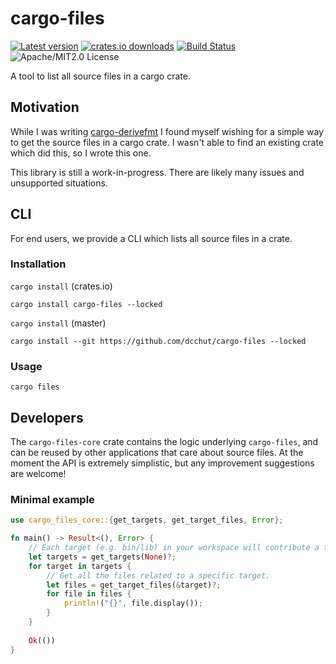 # cargo-files

[![Latest version](https://img.shields.io/crates/v/cargo-files)](https://crates.io/crates/cargo-files)
[![crates.io downloads](https://img.shields.io/crates/d/cargo-files)](https://crates.io/crates/cargo-files)
[![Build Status](https://img.shields.io/github/actions/workflow/status/dcchut/cargo-files/ci.yml?branch=master)](https://github.com/dcchut/cargo-files/actions)
![Apache/MIT2.0 License](https://img.shields.io/crates/l/cargo-files)

A tool to list all source files in a cargo crate.

## Motivation

While I was writing [cargo-derivefmt](https://github.com/dcchut/cargo-derivefmt) I found myself
wishing for a simple way to get the source files in a cargo crate.  I wasn't able to find
an existing crate which did this, so I wrote this one.

This library is still a work-in-progress.  There are likely many issues and unsupported
situations.

## CLI

For end users, we provide a CLI which lists all source files in a crate.

### Installation

`cargo install` (crates.io)
```shell
cargo install cargo-files --locked
```

`cargo install` (master)
```shell
cargo install --git https://github.com/dcchut/cargo-files --locked
```

### Usage

```shell
cargo files
```

## Developers

The `cargo-files-core` crate contains the logic underlying `cargo-files`, and can
be reused by other applications that care about source files.  At the moment the API
is extremely simplistic, but any improvement suggestions are welcome!

### Minimal example

```rust
use cargo_files_core::{get_targets, get_target_files, Error};

fn main() -> Result<(), Error> {
    // Each target (e.g. bin/lib) in your workspace will contribute a target.
    let targets = get_targets(None)?;
    for target in targets {
        // Get all the files related to a specific target.
        let files = get_target_files(&target)?;
        for file in files {
            println!("{}", file.display());
        }
    }
    
    Ok(())
}
```
